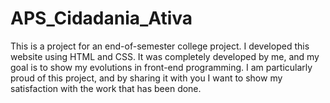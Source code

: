 # APS_Cidadania_Ativa
This is a project for an end-of-semester college project. I developed this website using HTML and CSS. It was completely developed by me, and my goal is to show my evolutions in front-end programming. I am particularly proud of this project, and by sharing it with you I want to show my satisfaction with the work that has been done.
